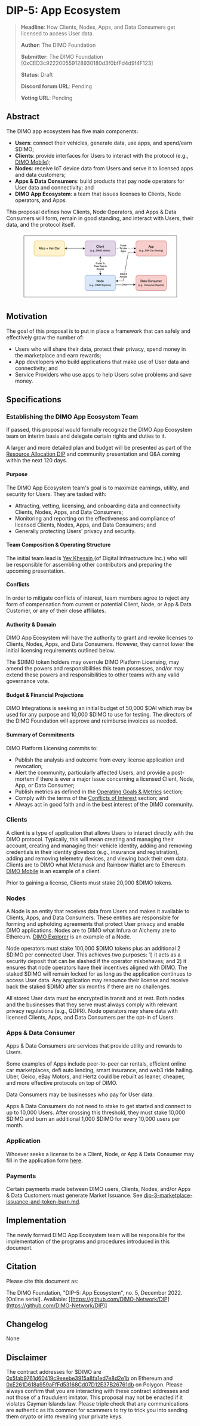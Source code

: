 # DIP-5: App Ecosystem

> **Headline**: How Clients, Nodes, Apps, and Data Consumers get licensed to access User data.
>
> **Author**: The DIMO Foundation
>
> **Submitter**: The DIMO Foundation \[0xCED3c922200559128930180d3f0bfFd4d9f4F123]
>
> **Status**: Draft
>
> **Discord forum URL**: Pending
>
> **Voting URL**: Pending

## Abstract

The DIMO app ecosystem has five main components:&#x20;

* **Users**: connect their vehicles, generate data, use apps, and spend/earn $DIMO;&#x20;
* **Clients**: provide interfaces for Users to interact with the protocol (e.g., [DIMO Mobile](https://onelink.to/dimo));&#x20;
* **Nodes**: receive IoT device data from Users and serve it to licensed apps and data customers;&#x20;
* **Apps & Data Consumers**: build products that pay node operators for User data and connectivity; and&#x20;
* **DIMO** **App Ecosystem**: a team that issues licenses to Clients, Node operators, and Apps.

This proposal defines how Clients, Node Operators, and Apps & Data Consumers will form, remain in good standing, and interact with Users, their data, and the protocol itself.

<figure><img src=".gitbook/assets/image (8).png" alt=""><figcaption></figcaption></figure>

## **Motivation**

The goal of this proposal is to put in place a framework that can safely and effectively grow the number of:&#x20;

* Users who will share their data, protect their privacy, spend money in the marketplace and earn rewards;&#x20;
* App developers who build applications that make use of User data and connectivity; and&#x20;
* Service Providers who use apps to help Users solve problems and save money.&#x20;

## Specifications&#x20;

### Establishing the DIMO App Ecosystem Team

If passed, this proposal would formally recognize the DIMO App Ecosystem team on interim basis and delegate certain rights and duties to it.

A larger and more detailed plan and budget will be presented as part of the [Resource Allocation DIP](templates/resource-allocation-template.md) and community presentation and Q\&A coming within the next 120 days.

#### Purpose&#x20;

The DIMO App Ecosystem team's goal is to maximize earnings, utility, and security for Users. They are tasked with:&#x20;

* Attracting, vetting, licensing, and onboarding data and connectivity Clients, Nodes, Apps, and Data Consumers;
* Monitoring and reporting on the effectiveness and compliance of licensed Clients, Nodes, Apps, and Data Consumers; and
* Generally protecting Users' privacy and security.

#### Team Composition & Operating Structure&#x20;

The initial team lead is [Yev Khessin](https://www.linkedin.com/in/yevgeny-khessin/)[ ](https://www.linkedin.com/in/brien-east-1137516b/details/experience/)(of Digital Infrastructure Inc.) who will be responsible for assembling other contributors and preparing the upcoming presentation.

#### Conflicts

In order to mitigate conflicts of interest, team members agree to reject any form of compensation from current or potential Client, Node, or App & Data Customer, or any of their close affiliates.

#### Authority & Domain&#x20;

DIMO App Ecosystem will have the authority to grant and revoke licenses to Clients, Nodes, Apps, and Data Consumers. However, they cannot lower the initial licensing requirements outlined below.

The $DIMO token holders may overrule DIMO Platform Licensing, may amend the powers and responsibilities this team possesses, and/or may extend these powers and responsibilities to other teams with any valid governance vote.&#x20;

#### Budget & Financial Projections&#x20;

DIMO Integrations is seeking an initial budget of 50,000 $DAI which may be used for any purpose and 10,000 $DIMO to use for testing. The directors of the DIMO Foundation will approve and reimburse invoices as needed.

#### Summary of Commitments&#x20;

DIMO Platform Licensing commits to:&#x20;

* Publish the analysis and outcome from every license application and revocation;&#x20;
* Alert the community, particularly affected Users, and provide a post-mortem if there is ever a major issue concerning a licensed Client, Node, App, or Data Consumer;&#x20;
* Publish metrics as defined in the [Operating Goals & Metrics](dip-5-app-ecosystem.md#operating-goals-and-metrics) section;
* Comply with the terms of the [Conflicts of Interest](dip-5-app-ecosystem.md#conflicts-of-interest) section; and
* Always act in good faith and in the best interest of the DIMO community.&#x20;

### Clients&#x20;

A client is a type of application that allows Users to interact directly with the DIMO protocol. Typically, this will mean creating and managing their account, creating and managing their vehicle identity, adding and removing credentials in their identity glovebox (e.g., insurance and registration), adding and removing telemetry devices, and viewing back their own data. Clients are to DIMO what Metamask and Rainbow Wallet are to Ethereum. [DIMO Mobile](https://onelink.to/dimo) is an example of a client.

Prior to gaining a license, Clients must stake 20,000 $DIMO tokens.

### Nodes&#x20;

A Node is an entity that receives data from Users and makes it available to Clients, Apps, and Data Consumers. These entities are responsible for forming and upholding agreements that protect User privacy and enable DIMO applications. Nodes are to DIMO what Infura or Alchemy are to Ethereum. [DIMO Explorer](https://explorer.dimo.zone/) is an example of a Node.

Node operators must stake 100,000 $DIMO tokens plus an additional 2 $DIMO per connected User. This achieves two purposes: 1) it acts as a security deposit that can be slashed if the operator misbehaves; and 2) it ensures that node operators have their incentives aligned with DIMO. The staked $DIMO will remain locked for as long as the application continues to access User data. Any application may renounce their license and receive back the staked $DIMO after six months if there are no challenges.

All stored User data must be encrypted in transit and at rest. Both nodes and the businesses that they serve must always comply with relevant privacy regulations (e.g., GDPR). Node operators may share data with licensed Clients, Apps, and Data Consumers per the opt-in of Users.

### Apps & Data Consumer&#x20;

Apps & Data Consumers are services that provide utility and rewards to Users.&#x20;

Some examples of Apps include peer-to-peer car rentals, efficient online car marketplaces, defi auto lending, smart insurance, and web3 ride hailing. Uber, Geico, eBay Motors, and Hertz could be rebuilt as leaner, cheaper, and more effective protocols on top of DIMO.&#x20;

Data Consumers may be businesses who pay for User data.

Apps & Data Consumers do not need to stake to get started and connect to up to 10,000 Users. After crossing this threshold, they must stake 10,000 $DIMO and burn an additional 1,000 $DIMO for every 10,000 users per month.

### Application

Whoever seeks a license to be a Client, Node, or App & Data Consumer may fill in the application form [here](https://gkmkni9caof.typeform.com/to/Tl3rglKv).

### Payments

Certain payments made between DIMO users, Clients, Nodes, and/or Apps & Data Customers must generate Market Issuance. See [dip-3-marketplace-issuance-and-token-burn.md](dip-3-marketplace-issuance-and-token-burn.md "mention").

## Implementation

The newly formed DIMO App Ecosystem team will be responsible for the implementation of the programs and procedures introduced in this document.&#x20;

## Citation

Please cite this document as:

The DIMO Foundation, "DIP-5: App Ecosystem", no. 5, December 2022. \[Online serial]. Available: \[[https://github.com/DIMO-Network/DIP](https://github.com/DIMO-Network/DIP)]

## Changelog

None

## Disclaimer

The contract addresses for $DIMO are [0x5fab9761d60419c9eeebe3915a8fa1ed7e8d2e1b](https://etherscan.io/token/0x5fab9761d60419c9eeebe3915a8fa1ed7e8d2e1b) on Ethereum and [0xE261D618a959aFfFd53168Cd07D12E37B26761db](https://polygonscan.com/token/0xE261D618a959aFfFd53168Cd07D12E37B26761db) on Polygon. Please always confirm that you are interacting with these contract addresses and not those of a fraudulent imitator. This proposal may not be enacted if it violates Cayman Islands law. Please triple check that any communications are authentic as it’s common for scammers to try to trick you into sending them crypto or into revealing your private keys.
